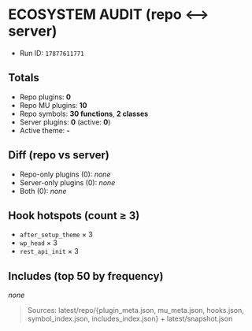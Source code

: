 # ECOSYSTEM AUDIT (repo ⟷ server)
- Run ID: `17877611771`

## Totals
- Repo plugins: **0**
- Repo MU plugins: **10**
- Repo symbols: **30 functions**, **2 classes**
- Server plugins: **0** (active: **0**)
- Active theme: **-**

## Diff (repo vs server)
- Repo-only plugins (0): _none_
- Server-only plugins (0): _none_
- Both (0): _none_

## Hook hotspots (count ≥ 3)
- `after_setup_theme` × 3
- `wp_head` × 3
- `rest_api_init` × 3

## Includes (top 50 by frequency)
_none_

> Sources: latest/repo/{plugin_meta.json, mu_meta.json, hooks.json, symbol_index.json, includes_index.json} + latest/snapshot.json
